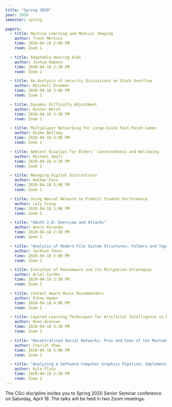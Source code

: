 ```yaml
---
title: "Spring 2020"
year: 2020
semester: spring

papers:
  - title: Machine Learning and Medical Imaging
    author: Trent Merkins
    time: 2020-04-18 2:00 PM
    room: Zoom 1

  - title: Adaptable Hearing Aids
    author: Joshua Hamann
    time: 2020-04-18 2:30 PM
    room: Zoom 1

  - title: An Analysis of Security Discussions on Stack Overflow
    author: Mitchell Drummer
    time: 2020-04-18 3:00 PM
    room: Zoom 1

  - title: Dynamic Difficulty Adjustment
    author: Hunter Welch
    time: 2020-04-18 3:30 PM
    room: Zoom 1

  - title: Multiplayer Networking for Large-Scale Fast-Paced Games
    author: Blake Bellamy
    time: 2020-04-18 4:00 PM
    room: Zoom 1

  - title: Ambient Displays for Elders' Connectedness and Wellbeing
    author: Michael Small
    time: 2020-04-18 4:30 PM
    room: Zoom 1

  - title: Managing Digital Distractions
    author: Nathan Foss
    time: 2020-04-18 5:00 PM
    room: Zoom 1

  - title: Using Neural Network to Predict Student Performance
    author: Laly Xiong
    time: 2020-04-18 2:00 PM
    room: Zoom 2

  - title: "OAuth 2.0: Overview and Attacks"
    author: Avery Koranda
    time: 2020-04-18 2:30 PM
    room: Zoom 2

  - title: "Analysis of Modern File System Structures: Folders and Tags"
    author: Jackson Tenor
    time: 2020-04-18 3:00 PM
    room: Zoom 2

  - title: Evolution of Ransomware and its Mitigation Strategies
    author: Ariel Cordes
    time: 2020-04-18 3:30 PM
    room: Zoom 2

  - title: Context Aware Music Recommenders
    author: Ethan Hamer
    time: 2020-04-18 4:00 PM
    room: Zoom 2

  - title: Layered Learning Techniques for Artificial Intelligence in Robot Soccer
    author: Roen Aronson
    time: 2020-04-18 4:30 PM
    room: Zoom 2

  - title: "Decentralized Social Networks: Pros and Cons of the Mastadon Platform"
    author: Charlot Shaw
    time: 2020-04-18 5:00 PM
    room: Zoom 2

  - title: "Analyzing a Software Computer Graphics Pipeline: Implementation, Comparative Benchmarking, and Pipeline Customization"
    author: Kyle Fluto
    time: 2020-04-18 5:30 PM
    room: Zoom 2
---
```


The CSci discipline invites you to Spring 2020 Senior Seminar conference on
Saturday, April 18.
The talks will be held in two Zoom meetings.
